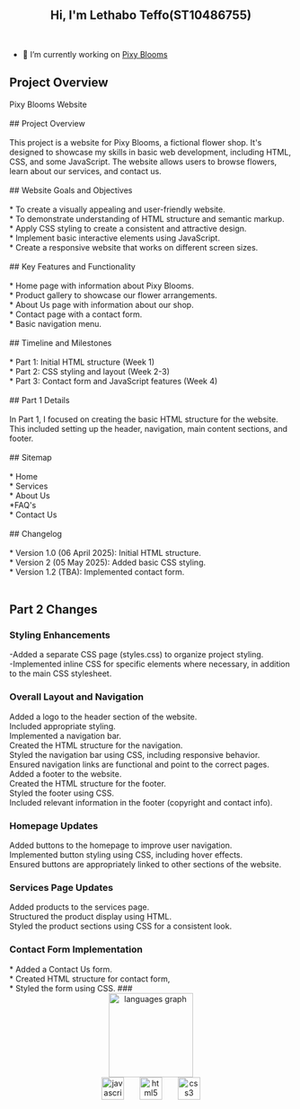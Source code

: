 <br clear="both">

<h2 align="center">Hi, I'm Lethabo Teffo(ST10486755)</h2>

<br clear="both">

 - 🔭 I’m currently working on [Pixy Blooms](home.html)


<h2>Project Overview</h2>

<p align="left">Pixy Blooms Website<br><br>## Project Overview<br><br>This project is a website for Pixy Blooms, a fictional flower shop. It's designed to showcase my skills in basic web development, including HTML, CSS, and some JavaScript. The website allows users to browse flowers, learn about our services, and contact us.<br><br>## Website Goals and Objectives<br><br>* To create a visually appealing and user-friendly website.<br>* To demonstrate understanding of HTML structure and semantic markup.<br>* Apply CSS styling to create a consistent and attractive design.<br>* Implement basic interactive elements using JavaScript.<br>* Create a responsive website that works on different screen sizes.<br><br>## Key Features and Functionality<br><br>* Home page with information about Pixy Blooms.<br>* Product gallery to showcase our flower arrangements.<br>* About Us page with information about our shop.<br>* Contact page with a contact form.<br>* Basic navigation menu.<br><br>## Timeline and Milestones<br><br>* Part 1: Initial HTML structure (Week 1)<br>* Part 2: CSS styling and layout (Week 2-3)<br>* Part 3: Contact form and JavaScript features (Week 4)<br><br>## Part 1 Details<br><br>In Part 1, I focused on creating the basic HTML structure for the website. This included setting up the header, navigation, main content sections, and footer.<br><br>## Sitemap<br><br>* Home<br>* Services<br>* About Us<br>*FAQ's<br>* Contact Us<br><br>## Changelog<br><br>* Version 1.0 (06 April 2025): Initial HTML structure.<br>* Version 2 (05 May 2025): Added basic CSS styling.<br>* Version 1.2 (TBA): Implemented contact form.<br><br> </p>

<h2>Part 2 Changes</h2>


 <h3> Styling Enhancements</h3>
   -Added a separate CSS page (styles.css) to organize project styling. <br>
   -Implemented inline CSS for specific elements where necessary, in addition to the main CSS stylesheet. 
    
<h3>Overall Layout and Navigation </h3>
Added a logo to the header section of the website. <br>
Included appropriate styling. <br>
Implemented a navigation bar. <br>
Created the HTML structure for the navigation. <br>
Styled the navigation bar using  CSS, including responsive behavior. <br>
Ensured navigation links are functional and point to the correct pages. <br>
Added a footer to the website. <br>
 Created the HTML structure for the footer. <br>
 Styled the footer using CSS. <br>
Included relevant information in the footer (copyright and contact info).
        
<h3> Homepage Updates </h3>
  Added buttons to the homepage to improve user navigation.<br>
  Implemented button styling using  CSS, including hover effects.<br>
  Ensured buttons are appropriately linked to other sections of the website.
  
<h3>Services Page Updates </h3>
Added products to the services page.<br>
Structured the product display using HTML.<br>
Styled the product sections using CSS for a consistent look.<br>

<h3>Contact Form Implementation </h3>
    * Added a Contact Us form. <br>
        * Created HTML structure for contact form, <br>
        * Styled the form using  CSS.
###

<br clear="both">

<div align="center">
  <img src="https://github-readme-stats.vercel.app/api/top-langs?username=LethaboTeffo&locale=en&hide_title=false&layout=compact&card_width=320&langs_count=5&theme=dracula&hide_border=false&order=2" height="150" alt="languages graph"  />
</div>



<div align="center">
  <img src="https://cdn.jsdelivr.net/gh/devicons/devicon/icons/javascript/javascript-original.svg" height="40" alt="javascript logo"  />
  <img width="20" />
  <img src="https://cdn.jsdelivr.net/gh/devicons/devicon/icons/html5/html5-original.svg" height="40" alt="html5 logo"  />
  <img width="20" />
  <img src="https://cdn.jsdelivr.net/gh/devicons/devicon/icons/css3/css3-original.svg" height="40" alt="css3 logo"  />
</div>
